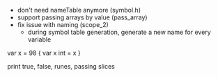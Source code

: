 
- don't need nameTable anymore (symbol.h)
- support passing arrays by value (pass_array)
- fix issue with naming (scope_2)
    - during symbol table generation, generate a new name for every variable

var x = 98
{
    var x int = x
}

print true, false, runes, passing slices
